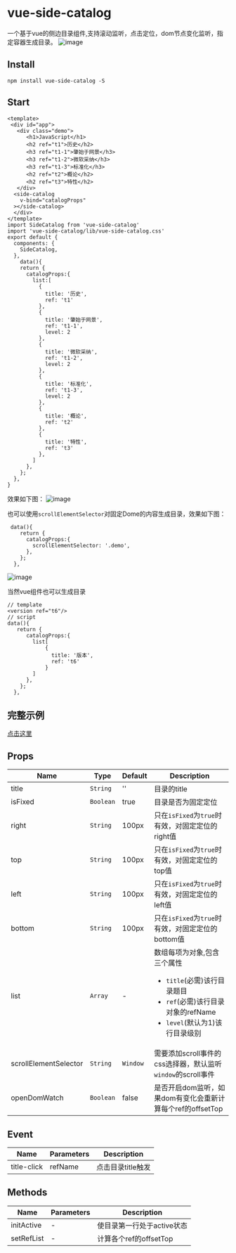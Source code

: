 # vue-side-catalog
一个基于vue的侧边目录组件,支持滚动监听，点击定位，dom节点变化监听，指定容器生成目录。
![image](http://p0.qhimg.com/t01bf25e62a31fa762a.png)

## Install
```
npm install vue-side-catalog -S
```
## Start
```
<template>
 <div id="app">
   <div class="demo">
      <h1>JavaScript</h1>
      <h2 ref="t1">历史</h2>
      <h3 ref="t1-1">肇始于网景</h3>
      <h3 ref="t1-2">微软采纳</h3>
      <h3 ref="t1-3">标准化</h3>
      <h2 ref="t2">概论</h2>
      <h2 ref="t3">特性</h2>
   </div>
  <side-catalog 
    v-bind="catalogProps"
  ></side-catalog>
  </div>
</template>
import SideCatalog from 'vue-side-catalog'
import 'vue-side-catalog/lib/vue-side-catalog.css'
export default {
  components: {
    SideCatalog,
  },
    data(){
    return {
      catalogProps:{
        list:[
          {
            title: '历史',
            ref: 't1'
          },
          {
            title: '肇始于网景',
            ref: 't1-1',
            level: 2
          },
          {
            title: '微软采纳',
            ref: 't1-2',
            level: 2
          },
          {
            title: '标准化',
            ref: 't1-3',
            level: 2
          },
          {
            title: '概论',
            ref: 't2'
          },
          {
            title: '特性',
            ref: 't3'
          },     
        ]
      },
    };
  },
}
```
效果如下图：
![image](http://p2.qhimg.com/t0182cb51aeaebaace0.png)

也可以使用`scrollElementSelector`对固定Dome的内容生成目录，效果如下图：

```
 data(){
    return {
      catalogProps:{
        scrollElementSelector: '.demo',
      },
    };
  },
```
![image](http://p9.qhimg.com/t01a99edbab87553234.png)

当然vue组件也可以生成目录
```
// template
<version ref="t6"/> 
// script
data(){
   return {
      catalogProps:{
        list[
            {
              title: '版本',
              ref: 't6'
            }
        ]
      },
    };
  },
```
## 完整示例
[点击这里](https://codesandbox.io/s/vue-side-catalog-5kdfc)

## Props

| Name | Type | Default | Description |
| --- | --- | --- | --- |
| title | `String` | '' | 目录的title |
| isFixed | `Boolean` | true | 目录是否为固定定位 |
| right | `String` | 100px | 只在`isFixed`为`true`时有效，对固定定位的right值 |
| top | `String` | 100px | 只在`isFixed`为`true`时有效，对固定定位的top值 |
| left | `String` | 100px | 只在`isFixed`为`true`时有效，对固定定位的left值 |
| bottom | `String` | 100px | 只在`isFixed`为`true`时有效，对固定定位的bottom值 |
| list | `Array` | - | 数组每项为对象,包含三个属性<ul><li>`title`(必需)该行目录题目</li><li>`ref`(必需)该行目录对象的refName</li><li>`level`(默认为1)该行目录级别</li></ul> |
| scrollElementSelector | `String` | `Window` | 需要添加scroll事件的css选择器，默认监听`window`的scroll事件 |
| openDomWatch | `Boolean` | false | 是否开启dom监听，如果dom有变化会重新计算每个ref的offsetTop |

## Event

| Name | Parameters | Description |
| --- | --- | --- |
| title-click | refName | 点击目录title触发 |

## Methods

| Name | Parameters | Description |
| --- | --- | --- |
| initActive | - | 使目录第一行处于active状态 |
| setRefList | - | 计算各个ref的offsetTop |